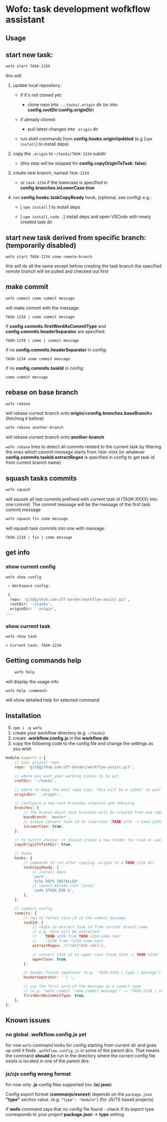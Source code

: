 # Wofo: task development wofkflow assistant

## Usage

## start new task:

```bash
wofo start TASK-1234
```

this will:

1.  update local repository:

    -   if it's not cloned yet:

        -   clone repo into `...tasks/.origin` dir (or into **config.rootDir**/**config.originDir**)

    -   if already cloned:

        -   pull latest changes into `.origin` dir

    -   run shell commands from **config.hooks.originUpdated** (e.g [`npm install`] to install deps)

2.  copy the `.origin` to `~/tasks/TASK-1234` subdir

    -   (this step will be skipped for **config.copyOriginToTask: false**)

3.  create new branch, named `TASK-1234`

    -   or `task-1234` if the lowecase is specified in **config.branches.inLowerCase:true**

4.  run **config.hooks.taskCopyReady** hook, (optional, see config) e.g.:

    -   [ `npm install` ] to install deps

    -   [ `npm install`, `code .`] install deps and open VSCode with newly created task dir

## start new task derived from specific branch: **(temporarily disabled)**

`wofo start TASK-1234 some-remote-branch`

this will do all the same except before creating the task
branch the specified remote branch will be pulled and checked out first

## make commit

```bash
wofo commit some commit message
```

will make commit with the message:

`TASK-1234 | some commit message`

if **config.commits.firstWordAsCommitType** and **config.commits.headerSeparator** are specified:

`TASK-1234 | some | commit message`

if no **config.commits.headerSeparator** in config:

`TASK-1234 some commit message`

if no **config.commits.taskId** in config:

`some commit message`

## rebase on base branch

```bash
wofo rebase
```

will rebase current branch onto **origin/<config.branches.baseBranch>** (fetching it before)

```bash
wofo rebase another-branch
```

will rebase current branch onto **another-branch**

`wofo rebase` tries to detect all commits related to the current task
by filtering the ones which commit message starts from `TASK-XXXX`
(or whatever **config.commits.taskId.extractRegex** is specified in
config to get task id from current branch name)

## squash tasks commits

```bash
wofo squash
```

will squash all last commits prefixed with current task id (TASK-XXXX) into
one commit. The commit message will be the message of the first task commit message

```bash
wofo squash fix some message
```

will squash task commits into one with message:

`TASK-1234 | fix | some message`

## get info

### show current config

```bash
wofo show config
```

```bash
 > Workspace config:

 {
  repo: 'git@github.com:off-border/workflow-assist.git',
  rootDir: '~/tasks',
  originDir: '.origin',
...
```

### show current task

```bash
wofo show task
```

```
> Current task: TASK-1234
```

## Getting commands help

```bash
    wofo help
```

will display the usage info

```bash
wofo help <command>
```

will show detailed help for selected command

## Installation

0. `npm i -g wofo`
1. create your workflow directory (e.g. `~/tasks`)
2. create **.workflow.config.js** in the **workflow dir**
3. copy the following code to the config file and change the settings as you wish

```js
module.exports = {
    // your project repo
    repo: 'git@github.com:off-border/workflow-assist.git',

    // where you want your working copies to be put
    rootDir: '~/tasks',

    // where to keep the main repo copy. this will be a subdir in your rootDir
    originDir: '.origin',

    // configure a new task branches creation and rebasing
    branches: {
        // the branch which task branches will be created from and rebased on
        baseBranch: 'master',
        // always convert task-id to lowercase (TASK-1234 -> task-1234)
        inLowerCase: true,
    },

    // to switch whether it should create a new folder for task or use the current one
    copyOriginToTaskDir: true,

    // hooks
    hooks: {
        // commands to run after copying .origin to a TASK-1234 dir
        taskCopyReady: [
            // install deps
            'yarn',
            'echo DEPS INSTALLED',
            // launch VSCode (for linux)
            'code $TASK_DIR &',
        ],
    },

    // commits config
    commits: {
        // how to format task-id in the commit message
        taskId: {
            // regEx to extract task id from current branch name
            // e.g. here will be extracted:
            //    TASK-1234 from TASK-1234-some-text
            //    !1234 from !1234-some-text
            extractRegex: /(!\d+|TASK-\d+)/i,

            // convert task id to upper case (task-1234 -> TASK-1234)
            upperCase: true,
        },

        // header fields separator (e.g. "TASK-1234 | type | message")
        headerSeparator: ' | ',

        // use the first word of the message as a commit type
        // (e.g. "wofo commit 'some commit message'" -> "TASK-1234 | some | commit message)
        firstWordAsCommitType: true,
    },
};
```

## Known issues

### no global .wofkflow.config.js yet

for now `wofo` command looks for config starting from current dir and goes up
until it finds `.wofkflow.config.js` in some of the parent dirs. That means the command
**should** be run in the directory where the correct config file exists is located in one of the parent dirs.

### js/cjs config wrong format

for now only **.js** config files supported (no **.ts/.json**)

Config export format (**commonjs/esnext**) depends on the `package.json` **"type"**
section value. (e.g. `"type": "module"`) (for JS/TS based projects)

If **wofo** command says that no config file found - check if its export type corresponds to your
project **package.json** -> **type** setting
